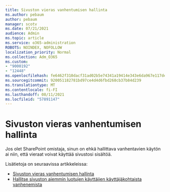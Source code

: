 ```yaml
---
title: Sivuston vieras vanhentumisen hallinta
ms.author: pebaum
author: pebaum
manager: scotv
ms.date: 07/21/2021
audience: Admin
ms.topic: article
ms.service: o365-administration
ROBOTS: NOINDEX, NOFOLLOW
localization_priority: Normal
ms.collection: Adm_O365
ms.custom:
- "9000192"
- "12448"
ms.openlocfilehash: fe6462f310dacf31ad02b5e74341a19414e343e6da967e117de6789d569b0caa
ms.sourcegitcommit: 920051182781bd97ce4d4d6fbd268cb37b84d239
ms.translationtype: MT
ms.contentlocale: fi-FI
ms.lasthandoff: 08/11/2021
ms.locfileid: "57891147"
---
```

# <a name="manage-guest-expiration-for-a-site"></a>Sivuston vieras vanhentumisen hallinta

Jos olet SharePoint omistaja, sinun on ehkä hallittava vanhentavien käytön ai niin, että vieraat voivat käyttää sivustosi sisältöä.

Lisätietoja on seuraavissa artikkeleissa:

- [Sivuston vieras vanhentumisen hallinta](https://support.microsoft.com/office/manage-guest-expiration-for-a-site-25bee24f-42ad-4ee8-8402-4186eed74dea)
- [Hallitse sivuston aiemmin luotujen käyttäjien käyttäjäkohtaista vanhenemista](https://docs.microsoft.com/sharepoint/dev/solution-guidance/manage-user-sharing-expiration)